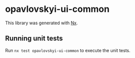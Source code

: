 # opavlovskyi-ui-common

This library was generated with [Nx](https://nx.dev).

## Running unit tests

Run `nx test opavlovskyi-ui-common` to execute the unit tests.
